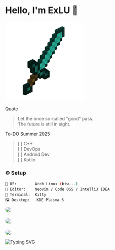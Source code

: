 <!-- 🌌 README by ouo-anime -->

# Hello, I'm ExLU 👋 

<!-- Gif -->
![](https://github.com/ouo-anime/ouo-anime/blob/main/Sword.gif)

Quote
> Let the once so-called "good" pass. <br>
The future is still in sight.
> 
To-DO Summer 2025
> [ ] C++ <br> [ ] DevOps <br> [ ] Android Dev <br> [ ] Kotlin

### ⚙️ Setup
```bash
🧠 OS:        Arch Linux (btw...)
🧪 Editor:    Neovim / Code OSS / IntelliJ IDEA
💾 Terminal:  Kitty
🖼️ Desktop:   KDE Plasma 6
```

<div align="center" style="display: flex; flex-direction: column; gap: 20px; max-width: 100%;">
  <img 
    src="https://github-readme-stats.vercel.app/api?username=ouo-anime&show_icons=true&theme=tokyonight&bg_color=000000&title_color=DA70D6&icon_color=DA70D6&text_color=ffffff"
    style="width: 100%; max-width: 500px; border-radius: 10px;"
  />
  <img 
    src="https://github-readme-streak-stats.herokuapp.com/?user=ouo-anime&theme=tokyonight&background=000000&ring=DA70D6&currStreakLabel=ffffff&sideLabels=ffffff"
    style="width: 100%; max-width: 500px; border-radius: 10px;"
  />
  <img 
    src="https://github-readme-stats.vercel.app/api/top-langs/?username=ouo-anime&layout=compact&theme=tokyonight&bg_color=000000&title_color=DA70D6&text_color=ffffff"
    style="width: 100%; max-width: 500px; border-radius: 10px;"
  />
</div>

<p>
  <img src="https://readme-typing-svg.demolab.com?font=Fira+Code&size=18&pause=1000&color=DA70D6&width=600&lines=Meow+Meow+Meoow~+Meow!;MEOW!+Meow?;music+muSic+MeoMusic+MeowMusic;Meow+Meow+Meoow~+Meow!;MEOW!+Meow?;" alt="Typing SVG" />
</p>
